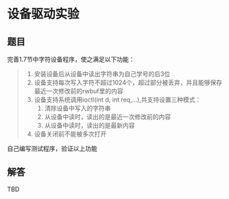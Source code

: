 # 设备驱动实验

## 题目

完善1.7节中字符设备程序，使之满足以下功能：

> 1. 安装设备后从设备中读出字符串为自己学号的后3位
> 2. 设备支持每次写入字符不超过1024个，超过部分被丢弃，并且能够保存最近一次修改前的rwbuf里的内容
> 3. 设备支持系统调用ioctl(int d, int req,…),共支持设置三种模式：
>    1. 清除设备中写入的字符串
>    2. 从设备中读时，读出的是最近一次修改前的内容
>    3. 从设备中读时，读出的是最新内容
> 4. 设备关闭前不能被多次打开

自己编写测试程序，验证以上功能

## 解答

TBD